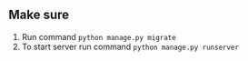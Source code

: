 ## Make sure
1. Run command `python manage.py migrate`
2. To start server run command `python manage.py runserver`